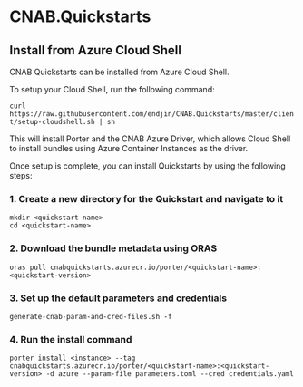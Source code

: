 # CNAB.Quickstarts

## Install from Azure Cloud Shell

CNAB Quickstarts can be installed from Azure Cloud Shell.

To setup your Cloud Shell, run the following command:

`curl https://raw.githubusercontent.com/endjin/CNAB.Quickstarts/master/client/setup-cloudshell.sh | sh`

This will install Porter and the CNAB Azure Driver, which allows Cloud Shell to install bundles using Azure Container Instances as the driver.

Once setup is complete, you can install Quickstarts by using the following steps:

### 1. Create a new directory for the Quickstart and navigate to it

```
mkdir <quickstart-name>
cd <quickstart-name>
```

### 2. Download the bundle metadata using ORAS

```
oras pull cnabquickstarts.azurecr.io/porter/<quickstart-name>:<quickstart-version>
```

### 3. Set up the default parameters and credentials

```
generate-cnab-param-and-cred-files.sh -f
```

### 4. Run the install command

```
porter install <instance> --tag cnabquickstarts.azurecr.io/porter/<quickstart-name>:<quickstart-version> -d azure --param-file parameters.toml --cred credentials.yaml
```

